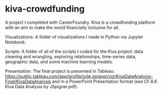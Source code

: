 # kiva-crowdfunding
A project I completed with CareerFoundry. Kiva is a crowdfunding platform with an aim to make the world financially inclusive for all. 

Visualizations: A folder of visualizations I made in Python via Jupyter Notebook. 

Scripts: A folder of all of the scripts I coded for the Kiva project: data cleaning and wrangling, exploring relationships, time-series data, geographic data, and some machine learning models. 

Presentation: The final project is presented in Tableau: https://public.tableau.com/app/profile/julie.spigner/viz/KivaDataAnalysis-Final/KivaDataAnalysis and in a PowerPoint Presentation format (see CF.6.6 Kiva Data Analysis by JSpigner.pdf). 
